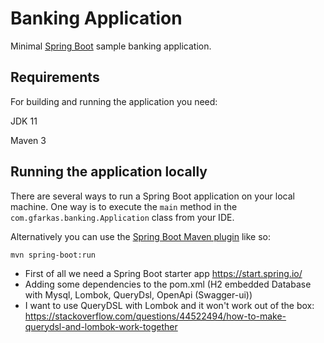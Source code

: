 # Banking Application

Minimal [Spring Boot](http://projects.spring.io/spring-boot/) sample banking application.

## Requirements

For building and running the application you need:

JDK 11

Maven 3

## Running the application locally

There are several ways to run a Spring Boot application on your local machine. One way is to execute the `main` method in the `com.gfarkas.banking.Application` class from your IDE.

Alternatively you can use the [Spring Boot Maven plugin](https://docs.spring.io/spring-boot/docs/current/reference/html/build-tool-plugins-maven-plugin.html) like so:

```shell
mvn spring-boot:run
```
- First of all we need a Spring Boot starter app
https://start.spring.io/
- Adding some dependencies to the pom.xml (H2 embedded Database with Mysql, Lombok, QueryDsl, OpenApi (Swagger-ui))
- I want to use QueryDSL with Lombok and it won't work out of the box: https://stackoverflow.com/questions/44522494/how-to-make-querydsl-and-lombok-work-together


